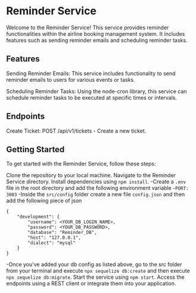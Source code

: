 # Reminder Service

Welcome to the Reminder Service! This service provides reminder functionalities within the airline booking management system. It includes features such as sending reminder emails and scheduling reminder tasks.

## Features

Sending Reminder Emails: This service includes functionality to send reminder emails to users for various events or tasks.

Scheduling Reminder Tasks: Using the node-cron library, this service can schedule reminder tasks to be executed at specific times or intervals.

## Endpoints
Create Ticket: POST /api/v1/tickets - Create a new ticket.

## Getting Started
To get started with the Reminder Service, follow these steps:

Clone the repository to your local machine.
Navigate to the Reminder Service directory.
Install dependencies using `npm install`.
-Create a `.env` file in the root directory and add the following environment variable
    -`PORT: 3003`
-Inside the `src/config` folder create a new file `config.json` and then add the following piece of json

```
{
    "development": {
        "username": <YOUR_DB_LOGIN_NAME>,
        "password": <YOUR_DB_PASSWORD>,
        "database": "Reminder_DB",
        "host": "127.0.0.1",
        "dialect": "mysql"
    }
}
```

-Once you've added  your db config as listed above, go to the src folder from your terminal and execute `npx sequelize db:create`
and then execute  `npx sequelize db:migrate`.
Start the service using `npm start`.
Access the endpoints using a REST client or integrate them into your application.

